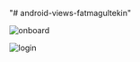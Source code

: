 "# android-views-fatmagultekin" 

![onboard](https://user-images.githubusercontent.com/24462161/126073759-f9412530-ce6d-400e-a956-0afddfd2afbf.png)

![login](https://user-images.githubusercontent.com/24462161/126073761-d6924ea2-864b-438e-a4b5-85d67c0ead4e.png)

